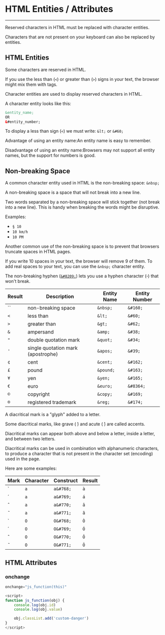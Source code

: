 # HTML Entities / Attributes

---

Reserved characters in HTML must be replaced with character entities.

Characters that are not present on your keyboard can also be replaced by entities.

## HTML Entities

Some characters are reserved in HTML.

If you use the less than (`<`) or greater than (`>`) signs in your text, the browser might mix them with tags.

Character entities are used to display reserved characters in HTML.

A character entity looks like this:

```html
&entity_name;
OR
&#entity_number;
```

To display a less than sign (`<`) we must write: `&lt;` or `&#60;`

Advantage of using an entity name:An entity name is easy to remember.

Disadvantage of using an entity name:Browsers may not support all entity names, but the support for numbers is good.

## Non-breaking Space

A common character entity used in HTML is the non-breaking space: `&nbsp;`

A non-breaking space is a space that will not break into a new line.

Two words separated by a non-breaking space will stick together (not break into a new line). This is handy when breaking the words might be disruptive.

Examples:

- `§ 10`
- `10 km/h`
- `10 PM`

Another common use of the non-breaking space is to prevent that browsers truncate spaces in HTML pages.

If you write 10 spaces in your text, the browser will remove 9 of them. To add real spaces to your text, you can use the `&nbsp;` character entity.

The non-breaking hyphen ([`&#8209;`](https://www.w3schools.com/charsets/ref_utf_punctuation.asp)) lets you use a hyphen character (‑) that won't break.

| **Result** | **Description** | **Entity Name** | **Entity Number** |
|---|---|---|---|
| `` | non-breaking space | `&nbsp;` | `&#160;` |
| `<` | less than | `&lt;` | `&#60;` |
| `>` | greater than | `&gt;` | `&#62;` |
| `&` | ampersand | `&amp;` | `&#38;` |
| `"` | double quotation mark | `&quot;` | `&#34;` |
| `'` | single quotation mark (apostrophe) | `&apos;` | `&#39;` |
| `¢` | cent | `&cent;` | `&#162;` |
| `£` | pound | `&pound;` | `&#163;` |
| `¥` | yen | `&yen;` | `&#165;` |
| `€` | euro | `&euro;` | `&#8364;` |
| `©` | copyright | `&copy;` | `&#169;` |
| `®` | registered trademark | `&reg;` | `&#174;` |

A diacritical mark is a "glyph" added to a letter.

Some diacritical marks, like grave ( ̀) and acute ( ́) are called accents.

Diacritical marks can appear both above and below a letter, inside a letter, and between two letters.

Diacritical marks can be used in combination with alphanumeric characters, to produce a character that is not present in the character set (encoding) used in the page.

Here are some examples:

| **Mark** | **Character** | **Construct** | **Result** |
|---|---|---|---|
| ̀ | `a` | `a&#768;` | `à` |
| ́ | `a` | `a&#769;` | `á` |
| ̂ | `a` | `a&#770;` | `â` |
| ̃ | `a` | `a&#771;` | `ã` |
| ̀ | `O` | `O&#768;` | `Ò` |
| ́ | `O` | `O&#769;` | `Ó` |
| ̂ | `O` | `O&#770;` | `Ô` |
| ̃ | `O` | `O&#771;` | `Õ` |

## HTML Attributes

### onchange

```js
onchange="js_function(this)"

<script>
function js_function(obj) {
    console.log(obj.id)
    console.log(obj.value)

    obj.classList.add('custom-danger')
}
</script>
```
